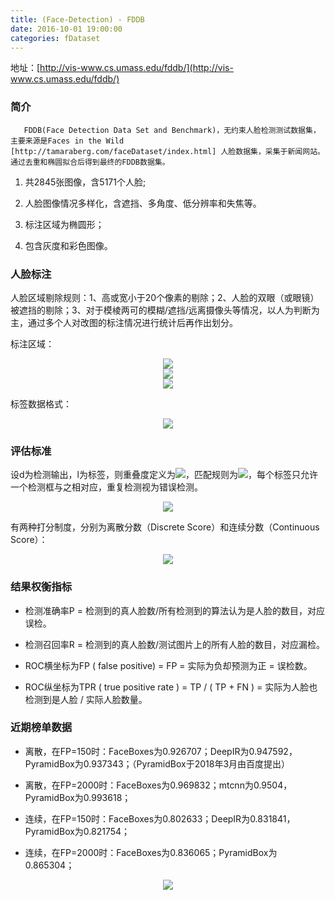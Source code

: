 ```yaml
---
title: (Face-Detection) - FDDB
date: 2016-10-01 19:00:00
categories: fDataset
---
```


<script type="text/javascript" src="http://cdn.mathjax.org/mathjax/latest/MathJax.js?config=default"></script>

地址：[http://vis-www.cs.umass.edu/fddb/](http://vis-www.cs.umass.edu/fddb/)

### 简介

       FDDB(Face Detection Data Set and Benchmark)，无约束人脸检测测试数据集，主要来源是Faces in the Wild [http://tamaraberg.com/faceDataset/index.html] 人脸数据集，采集于新闻网站。通过去重和椭圆拟合后得到最终的FDDB数据集。

1. 共2845张图像，含5171个人脸;

2. 人脸图像情况多样化，含遮挡、多角度、低分辨率和失焦等。

3. 标注区域为椭圆形；

4. 包含灰度和彩色图像。

### 人脸标注

   人脸区域剔除规则：1、高或宽小于20个像素的剔除；2、人脸的双眼（或眼镜）被遮挡的剔除；3、对于模棱两可的模糊/遮挡/远离摄像头等情况，以人为判断为主，通过多个人对改图的标注情况进行统计后再作出划分。

   标注区域：
  
<center><img src="{{ site.baseurl }}/images/pdDataset/fddb1.png"></center>

<center><img src="{{ site.baseurl }}/images/pdDataset/fddb2.png"></center>

<center><img src="{{ site.baseurl }}/images/pdDataset/fddb3.png"></center>

   标签数据格式：

<center><img src="{{ site.baseurl }}/images/pdDataset/fddb4.png"></center>

### 评估标准

   设d为检测输出，l为标签，则重叠度定义为<img src="{{ site.baseurl }}/images/pdDataset/fddb5.png">，匹配规则为<img src="{{ site.baseurl }}/images/pdDataset/fddb6.png">，每个标签只允许一个检测框与之相对应，重复检测视为错误检测。

<center><img src="{{ site.baseurl }}/images/pdDataset/fddb7.png"></center>

   有两种打分制度，分别为离散分数（Discrete Score）和连续分数（Continuous Score）：
   
<center><img src="{{ site.baseurl }}/images/pdDataset/fddb8.png"></center>
   
### 结果权衡指标

* 检测准确率P = 检测到的真人脸数/所有检测到的算法认为是人脸的数目，对应误检。

* 检测召回率R = 检测到的真人脸数/测试图片上的所有人脸的数目，对应漏检。

* ROC横坐标为FP ( false positive) = FP = 实际为负却预测为正 = 误检数。

* ROC纵坐标为TPR ( true positive rate ) = TP / ( TP + FN ) = 实际为人脸也检测到是人脸 / 实际人脸数量。

### 近期榜单数据

* 离散，在FP=150时：FaceBoxes为0.926707；DeepIR为0.947592，PyramidBox为0.937343；（PyramidBox于2018年3月由百度提出）

* 离散，在FP=2000时：FaceBoxes为0.969832；mtcnn为0.9504，PyramidBox为0.993618；

* 连续，在FP=150时：FaceBoxes为0.802633；DeepIR为0.831841，PyramidBox为0.821754；

* 连续，在FP=2000时：FaceBoxes为0.836065；PyramidBox为0.865304；

<center><img src="{{ site.baseurl }}/images/pdDataset/fddb9.png"></center>